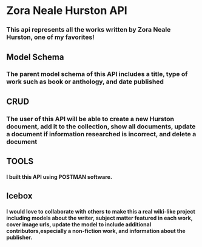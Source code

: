 # Zora Neale Hurston API
### This api represents all the works written by Zora Neale Hurston, one of my favorites!
## Model Schema
### The parent model schema of this API includes a title, type of work such as book or anthology, and date published
## CRUD
### The user of this API will be able to create a new Hurston document, add it to the collection, show all documents, update a document if information researched is incorrect, and delete a document

## TOOLS
#### I built this API using POSTMAN software. 

## Icebox
#### I would love to collaborate with others to make this a real wiki-like project including models about the writer, subject matter featured in each work, cover image urls, update the model to include additional contributors,especially a non-fiction work, and information about the publisher.